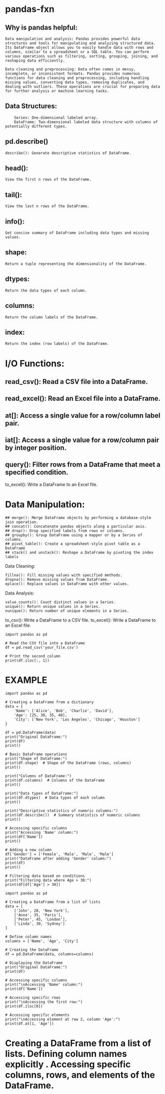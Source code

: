 # pandas-fxn

## Why is pandas helpful:
```
Data manipulation and analysis: Pandas provides powerful data structures and tools for manipulating and analyzing structured data. Its DataFrame object allows you to easily handle data with rows and columns, similar to a spreadsheet or a SQL table. You can perform various operations such as filtering, sorting, grouping, joining, and reshaping data efficiently.
```
```
Data cleaning and preprocessing: Data often comes in messy, incomplete, or inconsistent formats. Pandas provides numerous functions for data cleaning and preprocessing, including handling missing values, converting data types, removing duplicates, and dealing with outliers. These operations are crucial for preparing data for further analysis or machine learning tasks.
```
## Data Structures:
```
    Series: One-dimensional labeled array.
    DataFrame: Two-dimensional labeled data structure with columns of potentially different types.
```
## pd.describe()
```
describe(): Generate descriptive statistics of DataFrame.
```
## head(): 
```
View the first n rows of the DataFrame.
```
## tail():
```
View the last n rows of the DataFrame.
```
## info(): 
```
Get concise summary of DataFrame including data types and missing values.
```
## shape:
```
Return a tuple representing the dimensionality of the DataFrame.
```
## dtypes: 
```
Return the data types of each column.
```
## columns: 
```
Return the column labels of the DataFrame.
```
## index: 
```
Return the index (row labels) of the DataFrame.
```
# I/O Functions:

  ##  read_csv(): Read a CSV file into a DataFrame.
  ## read_excel(): Read an Excel file into a DataFrame.
  ## at[]: Access a single value for a row/column label pair.
  ## iat[]: Access a single value for a row/column pair by integer position.
  ## query(): Filter rows from a DataFrame that meet a specified condition.
  to_excel(): Write a DataFrame to an Excel file.

# Data Manipulation:

    ## merge(): Merge DataFrame objects by performing a database-style join operation.
    ## concat(): Concatenate pandas objects along a particular axis.
    ## drop(): Drop specified labels from rows or columns.
    ## groupby(): Group DataFrame using a mapper or by a Series of columns.
    ## pivot_table(): Create a spreadsheet-style pivot table as a DataFrame 
    ## stack() and unstack(): Reshape a DataFrame by pivoting the index labels
Data Cleaning:

    fillna(): Fill missing values with specified methods.
    dropna(): Remove missing values from DataFrame.
    eplace(): Replace values in DataFrame with other values.
Data Analysis:

    value_counts(): Count distinct values in a Series.
    unique(): Return unique values in a Series.
    nunique(): Return number of unique elements in a Series.
to_csv(): Write a DataFrame to a CSV file.
to_excel(): Write a DataFrame to an Excel file.


```
import pandas as pd

# Read the CSV file into a DataFrame
df = pd.read_csv('your_file.csv')

# Print the second column
print(df.iloc[:, 1])
```
# EXAMPLE 
```
import pandas as pd

# Creating a DataFrame from a dictionary
data = {
    'Name': ['Alice', 'Bob', 'Charlie', 'David'],
    'Age': [25, 30, 35, 40],
    'City': ['New York', 'Los Angeles', 'Chicago', 'Houston']
}

df = pd.DataFrame(data)
print("Original DataFrame:")
print(df)
print()

# Basic DataFrame operations
print("Shape of DataFrame:")
print(df.shape)  # Shape of the DataFrame (rows, columns)
print()

print("Columns of DataFrame:")
print(df.columns)  # Columns of the DataFrame
print()

print("Data types of DataFrame:")
print(df.dtypes)  # Data types of each column
print()

print("Descriptive statistics of numeric columns:")
print(df.describe())  # Summary statistics of numeric columns
print()

# Accessing specific columns
print("Accessing 'Name' column:")
print(df['Name'])
print()

# Adding a new column
df['Gender'] = ['Female', 'Male', 'Male', 'Male']
print("DataFrame after adding 'Gender' column:")
print(df)
print()

# Filtering data based on conditions
print("Filtering data where Age > 30:")
print(df[df['Age'] > 30])
```
```
import pandas as pd

# Creating a DataFrame from a list of lists
data = [
    ['John', 28, 'New York'],
    ['Anna', 35, 'Paris'],
    ['Peter', 45, 'London'],
    ['Linda', 30, 'Sydney']
]

# Define column names
columns = ['Name', 'Age', 'City']

# Creating the DataFrame
df = pd.DataFrame(data, columns=columns)

# Displaying the DataFrame
print("Original DataFrame:")
print(df)

# Accessing specific columns
print("\nAccessing 'Name' column:")
print(df['Name'])

# Accessing specific rows
print("\nAccessing the first row:")
print(df.iloc[0])

# Accessing specific elements
print("\nAccessing element at row 2, column 'Age':")
print(df.at[1, 'Age'])
```
#     Creating a DataFrame from a list of lists. Defining column names explicitly . Accessing specific columns, rows, and elements of the DataFrame.
